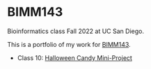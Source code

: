 # BIMM143
Bioinformatics class Fall 2022 at UC San Diego.

This is a portfolio of my work for [BIMM143](https://bioboot.github.io/bimm143_F22/).

- Class 10: [Halloween Candy Mini-Project]()
